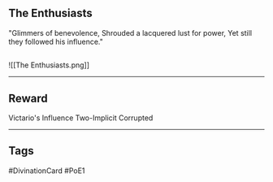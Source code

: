 ## The Enthusiasts
"Glimmers of benevolence,
Shrouded a lacquered lust for power,
Yet still they followed his influence."
## 
![[The Enthusiasts.png]]

---
## Reward
Victario's Influence
Two-Implicit
Corrupted

---
## Tags
#DivinationCard
#PoE1